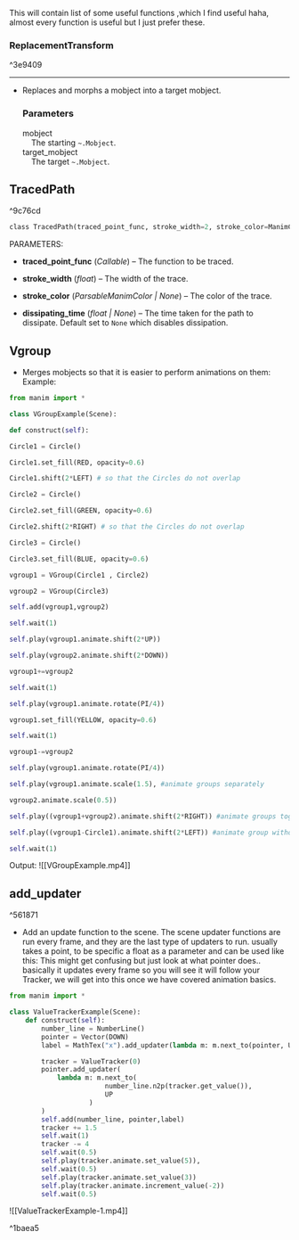 This will contain list of some useful functions ,which I find useful haha, almost every function is useful but I just prefer these.

### ReplacementTransform

^3e9409

---

- Replaces and morphs a mobject into a target mobject.
	### Parameters
	
	mobject  
	    The starting `~.Mobject`.  
	target_mobject  
	    The target `~.Mobject`.

## TracedPath

^9c76cd

```python
class TracedPath(traced_point_func, stroke_width=2, stroke_color=ManimColor('#FFFFFF'), dissipating_time=None, **kwargs)
``` 
PARAMETERS:

- **traced_point_func** (_Callable_) – The function to be traced.
    
- **stroke_width** (_float_) – The width of the trace.
    
- **stroke_color** (_ParsableManimColor_ _|_ _None_) – The color of the trace.
    
- **dissipating_time** (_float_ _|_ _None_) – The time taken for the path to dissipate. Default set to `None` which disables dissipation.

## Vgroup 
- Merges mobjects so that it is easier to perform animations on them:
Example:
```python
from manim import *

class VGroupExample(Scene):

def construct(self):

Circle1 = Circle()

Circle1.set_fill(RED, opacity=0.6)

Circle1.shift(2*LEFT) # so that the Circles do not overlap

Circle2 = Circle()

Circle2.set_fill(GREEN, opacity=0.6)

Circle2.shift(2*RIGHT) # so that the Circles do not overlap

Circle3 = Circle()

Circle3.set_fill(BLUE, opacity=0.6)

vgroup1 = VGroup(Circle1 , Circle2)

vgroup2 = VGroup(Circle3)

self.add(vgroup1,vgroup2)

self.wait(1)

self.play(vgroup1.animate.shift(2*UP))

self.play(vgroup2.animate.shift(2*DOWN))

vgroup1+=vgroup2

self.wait(1)

self.play(vgroup1.animate.rotate(PI/4))

vgroup1.set_fill(YELLOW, opacity=0.6)

self.wait(1)

vgroup1-=vgroup2

self.play(vgroup1.animate.rotate(PI/4))

self.play(vgroup1.animate.scale(1.5), #animate groups separately

vgroup2.animate.scale(0.5))

self.play((vgroup1+vgroup2).animate.shift(2*RIGHT)) #animate groups together without modification

self.play((vgroup1-Circle1).animate.shift(2*LEFT)) #animate group without a singular component

self.wait(1)
```
Output:
![[VGroupExample.mp4]]


## add_updater

^561871

- Add an update function to the scene.
	The scene updater functions are run every frame, and they are the last type of updaters to run.
usually takes a point,  to be specific a float as a parameter and can be used like this: 
This might get confusing but just look at what pointer does.. basically it updates every frame so you will see it will follow your Tracker, we will get into this once we have covered animation basics.
```python
from manim import *

class ValueTrackerExample(Scene):
    def construct(self):
        number_line = NumberLine()
        pointer = Vector(DOWN)
        label = MathTex("x").add_updater(lambda m: m.next_to(pointer, UP))

        tracker = ValueTracker(0)
        pointer.add_updater(
            lambda m: m.next_to(
                        number_line.n2p(tracker.get_value()),
                        UP
                    )
        )
        self.add(number_line, pointer,label)
        tracker += 1.5
        self.wait(1)
        tracker -= 4
        self.wait(0.5)
        self.play(tracker.animate.set_value(5)),
        self.wait(0.5)
        self.play(tracker.animate.set_value(3))
        self.play(tracker.animate.increment_value(-2))
        self.wait(0.5)
```
![[ValueTrackerExample-1.mp4]]


^1baea5


